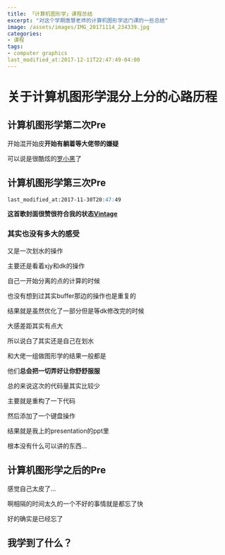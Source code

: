 ```yaml
---
title: 「计算机图形学」课程总结
excerpt: "对这个学期唐慧老师的计算机图形学这门课的一些总结"
image: /assets/images/IMG_20171114_234339.jpg
categories:
- 课程
tags:
- computer graphics
last_modified_at:2017-12-11T22:47:49-04:00
---
```

# 关于计算机图形学混分上分的心路历程

## 计算机图形学第二次Pre

开始混开始皮**开始有躺着等大佬带的嫌疑**

可以说是很酷炫的[罗小黑](https://github.com/Dokyme/ComputerGraphicsLab)了

## 计算机图形学第三次Pre

```markdown
last_modified_at:2017-11-30T20:47:49
```

**这首歌封面很赞很符合我的状态[Vintage](http://music.163.com/#/song?id=469104844)**

### 其实也没有多大的感受

又是一次划水的操作

主要还是看着xjy和dk的操作

自己一开始分离的点的计算的时候

也没有想到过其实buffer那边的操作也是重复的

结果就是虽然优化了一部分但是等dk修改完的时候

大感差距其实有点大

所以说白了其实还是自己在划水

和大佬一组做图形学的结果一般都是

他们**总会把一切弄好让你舒舒服服**

总的来说这次的代码量其实比较少

主要就是重构了一下代码

然后添加了一个键盘操作

结果就是我上的presentation的ppt里

根本没有什么可以讲的东西...

## 计算机图形学之后的Pre

感觉自己太皮了...

啊相隔的时间太久的一个不好的事情就是都忘了快

好的确实是已经忘了

## 我学到了什么？